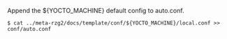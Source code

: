Append the ${YOCTO_MACHINE} default config to auto.conf.

```
$ cat ../meta-rzg2/docs/template/conf/${YOCTO_MACHINE}/local.conf >> conf/auto.conf
```
